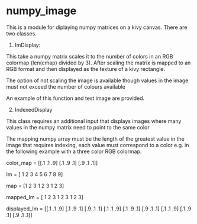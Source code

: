 # numpy_image

This is a module for diplaying numpy matrices on a kivy canvas. There are two classes.

1. ImDisplay:

  This take a numpy matrix scales it to the number of colors in an RGB colormap (len(cmap) divided by 3). 
  After scaling the matrix is mapped to an RGB format and then displayed as the texture of a kivy rectangle.
  
  The option of not scaling the image is available though values in the image must not exceed the number of colours available
  
  An example of this function and test image are provided.
  
2. IndexedDisplay

  This class requires an additional input that displays images where many values in the numpy matrix need to point to the same color
  
  The mapping numpy array must be the length of the greatest value in the image that requires indexing, each value must correspond to a color e.g. in the following example with a three color RGB colormap.
  
  color_map = [[.1 .1 .9]
               [.1 .9 .1]
               [.9 .1 .1]]
  
  Im = [ 1 2 3
         4 5 6
         7 8 9]
 
  map = [1 2 3 1 2 3 1 2 3]
  
  mapped_Im = [ 1 2 3
                1 2 3
                1 2 3]

  displayed_Im = [[.1 .1 .9] [.1 .9 .1] [.9 .1 .1]
                  [.1 .1 .9] [.1 .9 .1] [.9 .1 .1]
                  [.1 .1 .9] [.1 .9 .1] [.9 .1 .1]]
                  


